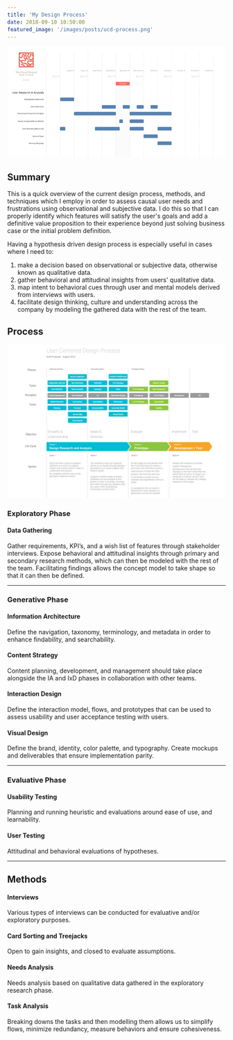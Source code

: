 ```yaml
---
title: 'My Design Process'
date: 2018-09-10 10:50:00
featured_image: '/images/posts/ucd-process.png'
---
```


![](/images/posts/coral-project-plan.png)

## Summary

This is a quick overview of the current design process, methods, and techniques which I employ in order to assess causal user needs and frustrations using observational and subjective data. I do this so that I can properly identify which features will satisfy the user's goals and add a definitive value proposition to their experience beyond just solving business case or the initial problem definition. 

Having a hypothesis driven design process is especially useful in cases where I need to:

1. make a decision based on observational or subjective data, otherwise known as qualitative data.
2. gather behavioral and attitudinal insights from users' qualitative data.
3. map intent to behavioral cues through user and mental models derived from interviews with users.
4. facilitate design thinking, culture and understanding across the company by modeling the gathered data with the rest of the team.


## Process
<div class="gallery" data-columns="1">
	<img src="/images/posts/ucd-process.png">
</div>

### Exploratory Phase

#### Data Gathering
Gather requirements, KPI’s, and a wish list of features through stakeholder interviews.  Expose behavioral and attitudinal insights through primary and secondary research methods, which can then be modeled with the rest of the team. Facilitating findings allows the concept model to take shape so that it can then be defined.

---

### Generative Phase

#### Information Architecture
Define the navigation, taxonomy, terminology, and metadata in order to enhance findability, and searchability.

#### Content Strategy
Content planning, development, and management should take place alongside the IA and IxD phases in collaboration with other teams.

#### Interaction Design
Define the interaction model, flows, and prototypes that can be used to assess usability and user acceptance testing with users.

#### Visual Design
Define the brand, identity, color palette, and typography. Create mockups and deliverables that ensure implementation parity. 

---

### Evaluative Phase

#### Usability Testing
Planning and running heuristic and  evaluations around ease of use, and learnability.

#### User Testing
Attitudinal and behavioral evaluations of hypotheses.

---

## Methods

#### Interviews
Various types of interviews can be conducted for evaluative and/or exploratory purposes.  

#### Card Sorting and Treejacks
Open to gain insights, and closed to evaluate assumptions.

#### Needs Analysis
Needs analysis based on qualitative data gathered in the exploratory research phase.
 
#### Task Analysis
Breaking downs the tasks and then modelling them allows us to simplify flows, minimize redundancy, measure behaviors and ensure cohesiveness. 




